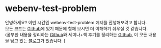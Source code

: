 # webenv-test-problem

안녕하세요? 이번 시간엔 webenv-test-problem 예제를 진행해보려고 합니다.  
모든 코드는 [Github](https://github.com/jojoldu/blog-code/tree/master/webenv-test-problem)에 있기 때문에 함께 보시면 더 이해하기 쉬우실 것 같습니다.  
(공부한 내용을 정리하는 [Github](https://github.com/jojoldu/blog-code)와 세미나+책 후기를 정리하는 [Github](https://github.com/jojoldu/review), 이 모든 내용을 담고 있는 [블로그](http://jojoldu.tistory.com/)가 있습니다. )<br/>
 